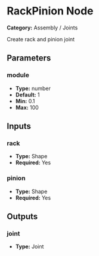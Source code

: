 
# RackPinion Node

**Category:** Assembly / Joints

Create rack and pinion joint

## Parameters


### module
- **Type:** number
- **Default:** 1
- **Min:** 0.1
- **Max:** 100



## Inputs


### rack
- **Type:** Shape
- **Required:** Yes



### pinion
- **Type:** Shape
- **Required:** Yes



## Outputs


### joint
- **Type:** Joint




